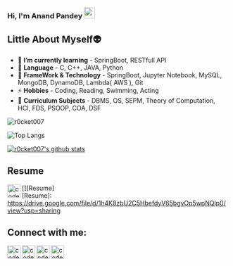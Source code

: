 ### Hi, I'm Anand Pandey <img src="https://media.giphy.com/media/hvRJCLFzcasrR4ia7z/giphy.gif" width="25px">
## Little About Myself👽
- 🌱 **I’m currently learning** - SpringBoot, RESTfull API
- 💬 **Language** - C, C++, JAVA, Python
- 🥅 **FrameWork & Technology** - SpringBoot, Jupyter Notebook, MySQL, MongoDB, DynamoDB, Lambda( AWS ), Git
- ⚡ **Hobbies** - Coding, Reading, Swimming, Acting
- 📕 **Curriculum Subjects** - DBMS, OS, SEPM, Theory of Computation, HCI, FDS, PSOOP, COA, DSF


<p align="left"> <img src="https://komarev.com/ghpvc/?username=r0cket007&label=Profile%20views&color=0e75b6&style=flat" alt="r0cket007" /> </p>


![Top Langs](https://github-readme-stats.vercel.app/api/top-langs/?username=r0cket007)

[![r0cket007's github stats](https://github-readme-stats.vercel.app/api?username=r0cket007&count_private=true&include_all_commits=true&theme=radical) ](https://google.com)

## **Resume**
[<img align="left" alt="codeSTACKr | Resume" width="30px" src="https://clipartart.com/images/cv-icon-clipart-4.jpg" />][Resume]
<br />
[Resume]: https://drive.google.com/file/d/1h4K8zbU2C5HbefdyV65bgvOp5wpNQlp0/view?usp=sharing
## Connect with me:
[<img align="left" alt="codeSTACKr.com" width="30px" src="https://cdn.jsdelivr.net/npm/simple-icons@v3/icons/facebook.svg" />][Facebook]
[<img align="left" alt="codeSTACKr | Instagram" width="30px" src="https://cdn.jsdelivr.net/npm/simple-icons@v3/icons/instagram.svg" />][Instagram]
[<img align="left" alt="codeSTACKr | LinkedIn" width="30px" src="https://cdn.jsdelivr.net/npm/simple-icons@v3/icons/linkedin.svg" />][linkedin]
[<img align="left" alt="codeSTACKr | StopStalk" width="30px" src="https://avatars1.githubusercontent.com/u/14951079?s=400&v=4" />][StopStalk]
<br />
<!-- This section you create this variables that are used above -->
[Facebook]: https://www.facebook.com/profile.php?id=100022893410458
[Instagram]: https://www.instagram.com/r0cket007_/
[linkedin]: https://www.linkedin.com/in/r0cket007/
[StopStalk]: https://www.stopstalk.com/user/profile/r0cket007

